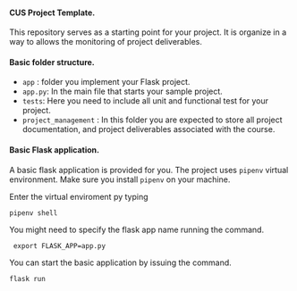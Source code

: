 #### CUS Project Template.
This repository serves as a starting point for your project. It is organize  in a way to allows the monitoring of project deliverables.

#### Basic folder structure.
- `app` : folder you implement your Flask project.
- `app.py`: In the main file that starts your sample project.
- `tests`: Here you need to include all unit and functional test for your project.
- `project_management` : In this folder you are expected to store all project documentation, and project deliverables associated with the course.

#### Basic Flask application.

A basic flask application is provided for you. The project uses `pipenv` virtual environment. Make sure you install `pipenv` on your machine.

Enter the virtual enviroment py typing

```shell
pipenv shell
```
You might need to specify the flask app name running the command.
```shell  
 export FLASK_APP=app.py
```
You can start the basic application by issuing the command.

```shell
flask run
```
